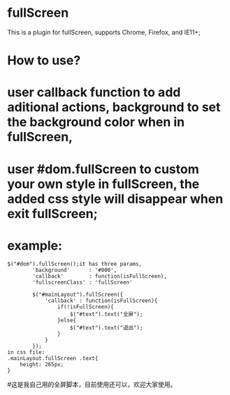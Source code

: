 # fullScreen
This is a plugin for fullScreen, supports Chrome, Firefox, and IE11+;   

# How to use?   
# user callback function to add aditional actions, background to set the background color when in fullScreen,
# user #dom.fullScreen to custom your own style in fullScreen, the added css style will disappear when exit fullScreen;
# example:
```
$("#dom").fullScreen();it has three params, 			   
		'background'      : '#000',
		'callback'        : function(isFullScreen),
		'fullscreenClass' : 'fullScreen'

		$("#mainLayout").fullScreen({
			'callback' : function(isFullScreen){
				if(!isFullScreen){
					$("#text").text("全屏");
				}else{
					$("#text").text("退出");
				}
			}
		});
in css file:
.mainLayout.fullScreen .text{
	height: 265px;
}
```




#这是我自己用的全屏脚本，目前使用还可以，欢迎大家使用。
